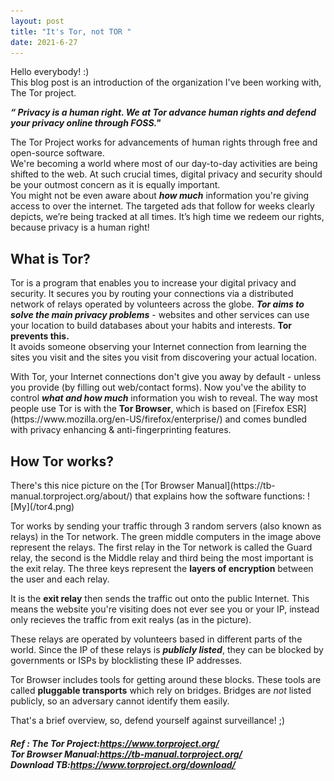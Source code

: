 ```yaml
---
layout: post
title: "It's Tor, not TOR "
date: 2021-6-27
---
```

Hello everybody! :)<br>
This blog post is an introduction of the organization I've been working with, The Tor project.

_**“ Privacy is a human right. We at Tor advance human rights and defend your privacy online through FOSS."**_

<p>The Tor Project works for advancements of human rights through free and open-source software. <br>
We're becoming a world where most of our day-to-day activities are being shifted to the web. At such crucial times, digital privacy and security should be your outmost concern as it is equally important.<br>
 You might not be even aware about <b><i>how much</i></b> information you're giving access to over the internet. The targeted ads that follow for weeks clearly depicts, we’re being tracked at all times. It’s high time we redeem our rights, because privacy is a human right!</p>

<h2><b>What is Tor?</b></h2> 
<p>Tor is a program that enables you to increase your digital privacy and security. It secures you by routing your connections via a distributed network of relays operated by volunteers across the globe. <b><i>Tor aims to solve the main privacy problems</i></b> - websites and other services can use your location to build databases about your habits and interests. <b>Tor prevents this.</b>
 <br>It avoids someone observing your Internet connection from learning the sites you visit and the sites you visit from discovering your actual location.
</p>
With Tor, your Internet connections don't give you away by default - unless you provide (by filling out web/contact forms). Now you've the ability to control <b><i>what and how much</i></b> information you wish to reveal. The way most people use Tor is with the <b>Tor Browser</b>, which is based on [Firefox ESR](https://www.mozilla.org/en-US/firefox/enterprise/) and comes bundled with privacy enhancing & anti-fingerprinting features.

<h2><b>How Tor works?</b></h2> 
There's this nice picture on the [Tor Browser Manual](https://tb-manual.torproject.org/about/) that explains how the software functions: 
![My](/tor4.png)

Tor works by sending your traffic through 3 random servers (also known as relays) in the Tor network. The green middle computers in the image above represent the relays. The first relay in the Tor network is called the Guard relay, the second is the Middle relay and third being the most important is the exit relay. The three keys represent the **layers of encryption** between the user and each relay.

It is the **exit relay** then sends the traffic out onto the public Internet. This means the website you're visiting does not ever see you or your IP, instead only recieves the traffic from exit realys (as in the picture).

These relays are operated by volunteers based in different parts of the world. Since the IP of these relays is **_publicly listed_**, they can be blocked by governments or ISPs by blocklisting these IP addresses. 

Tor Browser includes tools for getting around these blocks. These tools are called **pluggable transports** which rely on bridges. Bridges are _not_ listed publicly, so an adversary cannot identify them easily.

That's a brief overview, so, defend yourself against surveillance! ;)

<h5> Ref : 
The Tor Project:<a href="https://www.torproject.org/">https://www.torproject.org/</a>
<br>
Tor Browser Manual:<a href="https://tb-manual.torproject.org/">https://tb-manual.torproject.org/</a>
 <br>
Download TB:<a href="https://www.torproject.org/download/">https://www.torproject.org/download/</a>
</h5>





